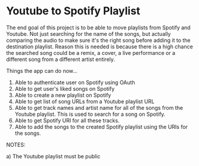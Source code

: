 # Youtube to Spotify Playlist
The end goal of this project is to be able to move playlists from Spotify and Youtube. Not just searching for the name of the songs, but actually comparing the audio to make sure it's the right song before adding it to the destination playlist. Reason this is needed is because there is a high chance the searched song could be a remix, a cover, a live performance or  a different song from a different artist entirely. 

Things the app can do now...
1. Able to authenticate user on Spotify using OAuth
2. Able to get user's liked songs on Spotify 
3. Able to create a new playlist on Spotify
4. Able to get list of song URLs from a Youtube playlist URL
5. Able to get track names and artist name for all of the songs from the Youtube playlist. This is used to search for a song on Spotify.
6. Able to get Spotify URI for all these tracks. 
7. Able to add the songs to the created Spotify playlist using the URIs for the songs.


NOTES:

a) The Youtube playlist must be public
